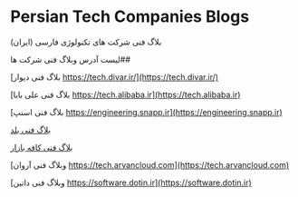 # Persian Tech Companies Blogs
بلاگ فنی شرکت های تکنولوژی فارسی (ایران)

لیست آدرس وبلاگ فنی شرکت ها## 
 
[بلاگ فنی دیوار https://tech.divar.ir/](https://tech.divar.ir/)

[بلاگ  فنی علی بابا https://tech.alibaba.ir](https://tech.alibaba.ir)

[بلاگ فنی اسنپ https://engineering.snapp.ir](https://engineering.snapp.ir)

[بلاگ فنی بلد](https://tech.balad.ir)

[بلاگ فنی کافه بازار](https://tech.cafebazaar.ir)

[وبلاگ فنی آروان https://tech.arvancloud.com](https://tech.arvancloud.com)

[وبلاگ فنی  داتین https://software.dotin.ir](https://software.dotin.ir)
